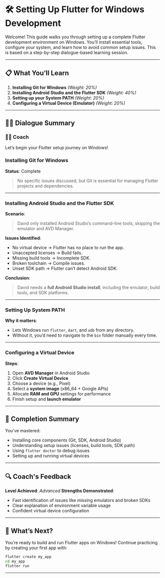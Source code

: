 # 🛠️ Setting Up Flutter for Windows Development

Welcome! This guide walks you through setting up a complete Flutter development environment on Windows. You’ll install essential tools, configure your system, and learn how to avoid common setup issues. This is based on a step-by-step dialogue-based learning session.

---

## 📋 What You’ll Learn

1. **Installing Git for Windows** *(Weight: 20%)*
2. **Installing Android Studio and the Flutter SDK** *(Weight: 40%)*
3. **Setting up your System PATH** *(Weight: 20%)*
4. **Configuring a Virtual Device (Emulator)** *(Weight: 20%)*

---

## 🧑‍💻 Dialogue Summary

### 👨‍🏫 Coach

Let’s begin your Flutter setup journey on Windows!

### Installing Git for Windows

**Status**: Complete

> No specific issues discussed, but Git is essential for managing Flutter projects and dependencies.

---

### Installing Android Studio and the Flutter SDK

**Scenario**:

> David only installed Android Studio’s command-line tools, skipping the emulator and AVD Manager.

**Issues Identified**:

* No virtual device → Flutter has no place to run the app.
* Unaccepted licenses → Build fails.
* Missing build tools → Incomplete SDK.
* Broken toolchain → Compile issues.
* Unset SDK path → Flutter can’t detect Android SDK.

**Conclusion**:

> David needs a **full Android Studio install**, including the emulator, build tools, and SDK platforms.

---

### Setting Up System PATH

**Why it matters**:

* Lets Windows run `flutter`, `dart`, and `adb` from any directory.
* Without it, you’d need to navigate to the `bin` folder manually every time.

---

### Configuring a Virtual Device

**Steps**:

1. Open **AVD Manager** in Android Studio
2. Click **Create Virtual Device**
3. Choose a device (e.g., Pixel)
4. Select a **system image** (x86\_64 + Google APIs)
5. Allocate **RAM and GPU** settings for performance
6. Finish setup and **launch emulator**

---

## 🎉 Completion Summary

You’ve mastered:

* Installing core components (Git, SDK, Android Studio)
* Understanding setup issues (licenses, build tools, SDK path)
* Using `flutter doctor` to debug issues
* Setting up and running virtual devices

---

## 🔍 Coach's Feedback

**Level Achieved**: *Advanced*
**Strengths Demonstrated**:

* Fast identification of issues like missing emulators and broken SDKs
* Clear explanation of environment variable usage
* Confident virtual device configuration

---

## 🚀 What’s Next?

You’re ready to build and run Flutter apps on Windows!
Continue practicing by creating your first app with:

```bash
flutter create my_app
cd my_app
flutter run
```

---
